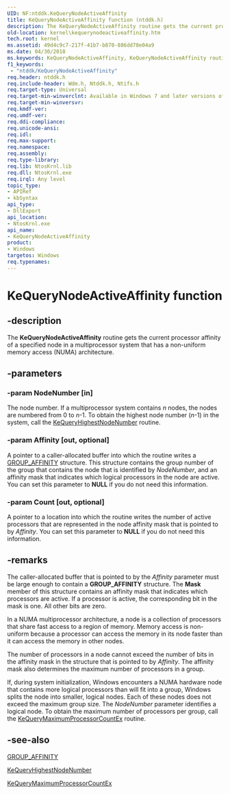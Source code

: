 ```yaml
---
UID: NF:ntddk.KeQueryNodeActiveAffinity
title: KeQueryNodeActiveAffinity function (ntddk.h)
description: The KeQueryNodeActiveAffinity routine gets the current processor affinity of a specified node in a multiprocessor system that has a non-uniform memory access (NUMA) architecture.
old-location: kernel\kequerynodeactiveaffinity.htm
tech.root: kernel
ms.assetid: 49d4c9c7-217f-41b7-b870-886dd78e04a9
ms.date: 04/30/2018
ms.keywords: KeQueryNodeActiveAffinity, KeQueryNodeActiveAffinity routine [Kernel-Mode Driver Architecture], k105_05e2547a-e13e-4ade-9139-29690a72e9ed.xml, kernel.kequerynodeactiveaffinity, wdm/KeQueryNodeActiveAffinity
f1_keywords:
 - "ntddk/KeQueryNodeActiveAffinity"
req.header: ntddk.h
req.include-header: Wdm.h, Ntddk.h, Ntifs.h
req.target-type: Universal
req.target-min-winverclnt: Available in Windows 7 and later versions of Windows.
req.target-min-winversvr: 
req.kmdf-ver: 
req.umdf-ver: 
req.ddi-compliance: 
req.unicode-ansi: 
req.idl: 
req.max-support: 
req.namespace: 
req.assembly: 
req.type-library: 
req.lib: NtosKrnl.lib
req.dll: NtosKrnl.exe
req.irql: Any level
topic_type:
- APIRef
- kbSyntax
api_type:
- DllExport
api_location:
- NtosKrnl.exe
api_name:
- KeQueryNodeActiveAffinity
product:
- Windows
targetos: Windows
req.typenames: 
---
```


# KeQueryNodeActiveAffinity function


## -description


The <b>KeQueryNodeActiveAffinity</b> routine gets the current processor affinity of a specified node in a multiprocessor system that has a non-uniform memory access (NUMA) architecture.


## -parameters




### -param NodeNumber [in]

The node number. If a multiprocessor system contains <i>n</i> nodes, the nodes are numbered from 0 to <i>n</i>-1. To obtain the highest node number (<i>n</i>-1) in the system, call the <a href="https://docs.microsoft.com/windows-hardware/drivers/ddi/ntddk/nf-ntddk-kequeryhighestnodenumber">KeQueryHighestNodeNumber</a> routine. 


### -param Affinity [out, optional]

A pointer to a caller-allocated buffer into which the routine writes a <a href="https://docs.microsoft.com/windows-hardware/drivers/ddi/miniport/ns-miniport-_group_affinity">GROUP_AFFINITY</a> structure. This structure contains the group number of the group that contains the node that is identified by <i>NodeNumber</i>, and an affinity mask that indicates which logical processors in the node are active. You can set this parameter to <b>NULL</b> if you do not need this information. 


### -param Count [out, optional]

A pointer to a location into which the routine writes the number of active processors that are represented in the node affinity mask that is pointed to by <i>Affinity</i>. You can set this parameter to <b>NULL</b> if you do not need this information. 


## -remarks



The caller-allocated buffer that is pointed to by the <i>Affinity</i> parameter must be large enough to contain a <b>GROUP_AFFINITY</b> structure. The <b>Mask</b> member of this structure contains an affinity mask that indicates which processors are active. If a processor is active, the corresponding bit in the mask is one. All other bits are zero.

In a NUMA multiprocessor architecture, a node is a collection of processors that share fast access to a region of memory. Memory access is non-uniform because a processor can access the memory in its node faster than it can access the memory in other nodes.

The number of processors in a node cannot exceed the number of bits in the affinity mask in the structure that is pointed to by <i>Affinity</i>. The affinity mask also determines the maximum number of processors in a group.

If, during system initialization, Windows encounters a NUMA hardware node that contains more logical processors than will fit into a group, Windows splits the node into smaller, logical nodes. Each of these nodes does not exceed the maximum group size. The <i>NodeNumber</i> parameter identifies a logical node. To obtain the maximum number of processors per group, call the <a href="https://docs.microsoft.com/windows-hardware/drivers/ddi/ntddk/nf-ntddk-kequerymaximumprocessorcountex">KeQueryMaximumProcessorCountEx</a> routine.




## -see-also




<a href="https://docs.microsoft.com/windows-hardware/drivers/ddi/miniport/ns-miniport-_group_affinity">GROUP_AFFINITY</a>



<a href="https://docs.microsoft.com/windows-hardware/drivers/ddi/ntddk/nf-ntddk-kequeryhighestnodenumber">KeQueryHighestNodeNumber</a>



<a href="https://docs.microsoft.com/windows-hardware/drivers/ddi/ntddk/nf-ntddk-kequerymaximumprocessorcountex">KeQueryMaximumProcessorCountEx</a>
 

 

